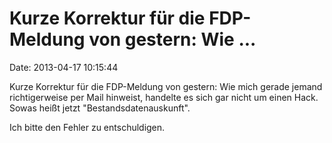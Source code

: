 Kurze Korrektur für die FDP-Meldung von gestern: Wie \...
=========================================================

Date: 2013-04-17 10:15:44

Kurze Korrektur für die FDP-Meldung von gestern: Wie mich gerade jemand
richtigerweise per Mail hinweist, handelte es sich gar nicht um einen
Hack. Sowas heißt jetzt \"Bestandsdatenauskunft\".

Ich bitte den Fehler zu entschuldigen.

